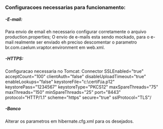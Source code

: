 <h3>Configuracoes necessarias para funcionamento:</h3>


<h5>-E-mail:</h5>
	Para envio de email eh necessario configurar corretamente o arquivo production.properties;
	O envio de e-mails esta sendo mockado, para o e-mail realmente ser enviado eh preciso descomentar o parametro br.com.caelum.vraptor.environment em web.xml.
	
<h5>-HTTPS:</h5>
	Configuracao necessaria no Tomcat:
	Connector SSLEnabled="true" acceptCount="100" clientAuth="false" disableUploadTimeout="true" enableLookups="false"
	keystoreFile="c:\certif\ia.p12" keystorePass="1234567" keystoreType="PKCS12" maxSpareThreads="75" maxThreads="150"
	minSpareThreads="25" port="8443" protocol="HTTP/1.1" scheme="https" secure="true" sslProtocol="TLS"/
	
<h5>-Banco</h5>
	Alterar os parametros em hibernate.cfg.xml para os desejados.
	
	